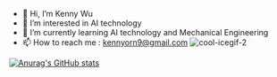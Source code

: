 - 👋 Hi, I’m Kenny Wu
- 👀 I’m interested in AI technology
- 🌱 I’m currently learning AI technology and Mechanical Engineering
- 📫 How to reach me : kennyorn9@gmail.com
![cool-icegif-2](https://user-images.githubusercontent.com/110704880/198952319-4b34c464-d3b3-4ec3-b932-2aa0d4d64722.gif)


<!---
kennyorn1/kennyorn1 is a ✨ special ✨ repository because its `README.md` (this file) appears on your GitHub profile.
You can click the Preview link to take a look at your changes.
--->
[![Anurag's GitHub stats](https://github-readme-stats.vercel.app/api?username=kennyorn1&count_private=true&show_icons=false)](https://github.com/anuraghazra/github-readme-stats)
